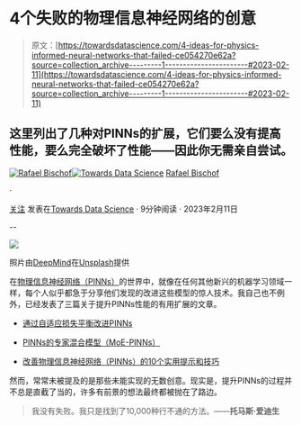 # 4个失败的物理信息神经网络的创意

> 原文：[https://towardsdatascience.com/4-ideas-for-physics-informed-neural-networks-that-failed-ce054270e62a?source=collection_archive---------1-----------------------#2023-02-11](https://towardsdatascience.com/4-ideas-for-physics-informed-neural-networks-that-failed-ce054270e62a?source=collection_archive---------1-----------------------#2023-02-11)

## 这里列出了几种对PINNs的扩展，它们要么没有提高性能，要么完全破坏了性能——因此你无需亲自尝试。

[](https://rabischof.medium.com/?source=post_page-----ce054270e62a--------------------------------)[![Rafael Bischof](../Images/a1d468ea5b61c26a18541f0c0f42c5c6.png)](https://rabischof.medium.com/?source=post_page-----ce054270e62a--------------------------------)[](https://towardsdatascience.com/?source=post_page-----ce054270e62a--------------------------------)[![Towards Data Science](../Images/a6ff2676ffcc0c7aad8aaf1d79379785.png)](https://towardsdatascience.com/?source=post_page-----ce054270e62a--------------------------------) [Rafael Bischof](https://rabischof.medium.com/?source=post_page-----ce054270e62a--------------------------------)

·

[关注](https://medium.com/m/signin?actionUrl=https%3A%2F%2Fmedium.com%2F_%2Fsubscribe%2Fuser%2F913c6c1e6a94&operation=register&redirect=https%3A%2F%2Ftowardsdatascience.com%2F4-ideas-for-physics-informed-neural-networks-that-failed-ce054270e62a&user=Rafael+Bischof&userId=913c6c1e6a94&source=post_page-913c6c1e6a94----ce054270e62a---------------------post_header-----------) 发表在[Towards Data Science](https://towardsdatascience.com/?source=post_page-----ce054270e62a--------------------------------) · 9分钟阅读 · 2023年2月11日[](https://medium.com/m/signin?actionUrl=https%3A%2F%2Fmedium.com%2F_%2Fvote%2Ftowards-data-science%2Fce054270e62a&operation=register&redirect=https%3A%2F%2Ftowardsdatascience.com%2F4-ideas-for-physics-informed-neural-networks-that-failed-ce054270e62a&user=Rafael+Bischof&userId=913c6c1e6a94&source=-----ce054270e62a---------------------clap_footer-----------)

--

[](https://medium.com/m/signin?actionUrl=https%3A%2F%2Fmedium.com%2F_%2Fbookmark%2Fp%2Fce054270e62a&operation=register&redirect=https%3A%2F%2Ftowardsdatascience.com%2F4-ideas-for-physics-informed-neural-networks-that-failed-ce054270e62a&source=-----ce054270e62a---------------------bookmark_footer-----------)![](../Images/3cf70f1cea6074bd3edb27d1586c5dfd.png)

照片由[DeepMind](https://unsplash.com/es/@deepmind?utm_source=medium&utm_medium=referral)在[Unsplash](https://unsplash.com/?utm_source=medium&utm_medium=referral)提供

在[物理信息神经网络（PINNs）](https://www.sciencedirect.com/science/article/pii/S0021999118307125)的世界中，就像在任何其他新兴的机器学习领域一样，每个人似乎都急于分享他们发现的改进这些模型的惊人技术。我自己也不例外，已经发表了三篇关于提升PINNs性能的有用扩展的文章。

+   [通过自适应损失平衡改进PINNs](https://medium.com/@rafael.bischof07/improving-pinns-through-adaptive-loss-balancing-55662759e701)

+   [PINNs的专家混合模型（MoE-PINNs）](https://medium.com/@rafael.bischof07/mixture-of-experts-for-pinns-moe-pinns-6520adf32438)

+   [改善物理信息神经网络（PINNs）的10个实用提示和技巧](https://medium.com/@rafael.bischof07/10-useful-hints-and-tricks-for-improving-pinns-1a5dd7b86001)

然而，常常未被提及的是那些未能实现的无数创意。现实是，提升PINNs的过程并不总是直截了当的，许多有前景的想法最终都被抛在了路边。

> 我没有失败。我只是找到了10,000种行不通的方法。——**托马斯·爱迪生**
